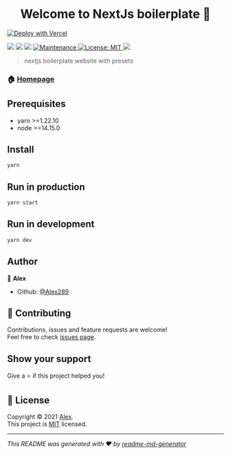 <h1 align="center">Welcome to NextJs boilerplate 👋</h1>

[![Deploy with Vercel](https://vercel.com/button)](https://vercel.com/new/clone?repository-url=https%3A%2F%2Fgithub.com%2FAlex289%2FNextJs-Boilerplate)

<p>
  <img src="https://img.shields.io/github/package-json/v/Alex289/NextJs-Boilerplate" />
  <img src="https://img.shields.io/badge/yarn-%3E%3D1.22.10-blue.svg" />
  <img src="https://img.shields.io/badge/node-%3E%3D14.15.0-blue.svg" />
  <a href="https://github.com/Alex289/NextJs-Boilerplate/graphs/commit-activity" target="_blank">
    <img alt="Maintenance" src="https://img.shields.io/badge/Maintained%3F-yes-green.svg" />
  </a>
  <a href="https://github.com/Alex289/NextJs-Boilerplate/blob/main/LICENSE" target="_blank">
    <img alt="License: MIT" src="https://img.shields.io/github/license/Alex289/nextjs-boilerplate" />
  </a>
  <a href="https://www.codacy.com/manual/mccr4fthd/NextJs-Boilerplate?utm_source=github.com&amp;utm_medium=referral&amp;utm_content=Alex289/NextJs-Boilerplate&amp;utm_campaign=Badge_Grade"><img src="https://app.codacy.com/project/badge/Grade/6caac38357384b81b636597d9a386621"/></a>
</p>

> nextjs boilerplate website with presets

### 🏠 [Homepage](https://github.com/Alex289/NextJs-Boilerplate#readme)

## Prerequisites

- yarn >=1.22.10
- node >=14.15.0

## Install

```sh
yarn
```

## Run in production

```sh
yarn start
```

## Run in development

```sh
yarn dev
```

## Author

👤 **Alex**

* Github: [@Alex289](https://github.com/Alex289)

## 🤝 Contributing

Contributions, issues and feature requests are welcome!<br />Feel free to check [issues page](https://github.com/Alex289/NextJs-Boilerplate/issues). 

## Show your support

Give a ⭐️ if this project helped you!

## 📝 License

Copyright © 2021 [Alex](https://github.com/Alex289).<br />
This project is [MIT](https://github.com/Alex289/NextJs-Boilerplate/blob/main/LICENSE) licensed.

***
_This README was generated with ❤️ by [readme-md-generator](https://github.com/kefranabg/readme-md-generator)_